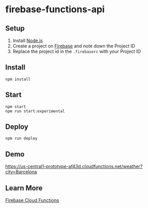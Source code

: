 # firebase-functions-api

## Setup
1. Install [Node.js](https://nodejs.org/en/download/)
2. Create a project on [Firebase](https://console.firebase.google.com/) and note down the Project ID
3. Replace the project id in the `.firebaserc` with your Project ID

## Install
```
npm install
```

## Start
```
npm start
npm run start:experimental
```

## Deploy
```
npm run deploy
```

## Demo
https://us-central1-prototype-af43d.cloudfunctions.net/weather?city=Barcelona


## Learn More

[Firebase Cloud Functions](https://firebase.google.com/docs/functions/)
